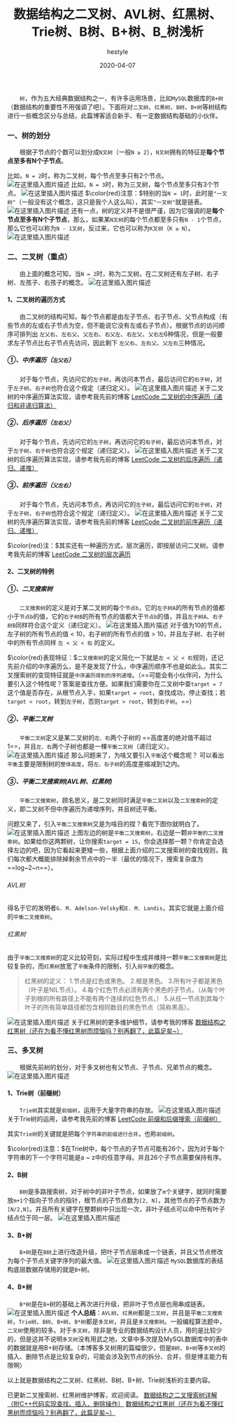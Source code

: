﻿---
layout: post
title: 数据结构之二叉树、AVL树、红黑树、Trie树、B树、B+树、B_树浅析
excerpt: 树，作为五大经典数据结构之一，有许多运用场景，比如MySQL数据库的B+树（数据结构的重要性不用强调了吧）。下面将对二叉树、红黑树、B树、B+树等树结构进行一些概念区分与总结，此篇博客适合新手、有一定数据结构基础的小伙伴。
date: 2020-04-07
author: hestyle
authorSite: https://blog.csdn.net/qq_41855420
firstPostShow: hestyle's blog
firstPostURL: https://blog.csdn.net/qq_41855420/article/details/105356522
color: rgb(1,63,148)
cover: /assets/post/tree.jpg
tags: 数据结构
---

&emsp;&emsp;`树`，作为五大经典数据结构之一，有许多运用场景，比如`MySQL`数据库的`B+树`（数据结构的重要性不用强调了吧）。下面将对`二叉树`、`红黑树`、`B树`、`B+树`等树结构进行一些概念区分与总结，此篇博客适合新手、有一定数据结构基础的小伙伴。
### 一、树的划分
&emsp;&emsp;根据子节点的个数可以划分成`N叉树`（一般`N ≥ 2`），`N叉树`拥有的特征是**每个节点至多有N个子节点**。

比如，`N = 2`时，称为二叉树，每个节点至多只有2个节点。
![在这里插入图片描述](https://img-blog.csdnimg.cn/20200407082832601.png)
比如，`N = 3`时，称为三叉树，每个节点至多只有3个节点。
![在这里插入图片描述](https://img-blog.csdnimg.cn/20200407083131618.png)
$\color{red}注意：$特别的当`N = 1`时，此时是`"一叉树"`（一般没有这个概念，这只是我个人这么叫），其实`"一叉树"`就是链表。
![在这里插入图片描述](https://img-blog.csdnimg.cn/20200407083801385.png)
还有一点，树的定义并不是很严谨，因为它强调的是**每个节点至多有N个子节点**，那么，如果某`N叉树`的每个节点都至多只有`N - 1`个节点，那么它也可以称为`N - 1叉树`，反过来，它也可以称为`K叉树`（`K ≥ N`）。
![在这里插入图片描述](https://img-blog.csdnimg.cn/20200407084732264.png?x-oss-process=image/watermark,type_ZmFuZ3poZW5naGVpdGk,shadow_10,text_aHR0cHM6Ly9ibG9nLmNzZG4ubmV0L3FxXzQxODU1NDIw,size_16,color_FFFFFF,t_70)
### 二、二叉树（重点）
&emsp;&emsp;由上面的概念可知，当`N = 2`时，称为二叉树。在二叉树还有左子树、右子树、左孩子、右孩子的概念。
![在这里插入图片描述](https://img-blog.csdnimg.cn/20200407085832323.png?x-oss-process=image/watermark,type_ZmFuZ3poZW5naGVpdGk,shadow_10,text_aHR0cHM6Ly9ibG9nLmNzZG4ubmV0L3FxXzQxODU1NDIw,size_16,color_FFFFFF,t_70)
#### 1、二叉树的遍历方式
&emsp;&emsp;由二叉树的结构可知，每个节点都是由左子节点、右子节点、父节点构成（有些节点的左或右子节点为空，但不能说它没有左或右子节点）。根据节点的访问顺序可排列出 `左父右`、`左右父`、`父左右`、`右父左`、`右左父`、`父右左`6种情况，但是一般要求左子节点比右子节点先访问，因此剩下 `左父右`、`左右父`、`父左右`三种情况。
##### ①、中序遍历（`左父右`）
&emsp;&emsp;对于每个节点，先访问它的`左子树`，再访问本节点，最后访问它的`右子树`，对于`左子树`、`右子树`也符合这个规定（递归定义）。
![在这里插入图片描述](https://img-blog.csdnimg.cn/20200407091405102.png)
关于二叉树的中序遍历算法实现，请参考我先前的博客 [LeetCode 二叉树的中序遍历（递归和非递归算法）](https://blog.csdn.net/qq_41855420/article/details/87543063)
##### ②、后序遍历（`左右父`）
&emsp;&emsp;对于每个节点，先访问它的`左子树`，再访问它的`右子树`，最后访问本节点，对于`左子树`、`右子树`也符合这个规定（递归定义）。
![在这里插入图片描述](https://img-blog.csdnimg.cn/20200407093217486.png)
关于二叉树的后序遍历算法实现，请参考我先前的博客 [LeetCode 二叉树的后序遍历（递归、递推）](https://blog.csdn.net/qq_41855420/article/details/87898005)
##### ③、前序遍历（`父左右`）
&emsp;&emsp;对于每个节点，先访问本节点，再访问它的`左子树`，最后访问它的`右子树`，对于`左子树`、`右子树`也符合这个规定（递归定义）。
![在这里插入图片描述](https://img-blog.csdnimg.cn/2020040709330051.png)
关于二叉树的先序遍历算法实现，请参考我先前的博客 [LeetCode 二叉树的前序遍历（递归、递推）](https://blog.csdn.net/qq_41855420/article/details/87897717)

$\color{red}注：$其实还有一种遍历方式，层次遍历，即按层访问二叉树。请参考我先前的博客 [LeetCode 二叉树的层次遍历](https://blog.csdn.net/qq_41855420/article/details/87708995)
#### 2、二叉树的特例
##### ①、二叉搜索树
&emsp;&emsp;`二叉搜索树`的定义是对于某二叉树的每个`节点b`，它的`左子树A`的所有节点的值都小于`节点b`的值，它的`右子树B`的所有节点的值都大于`节点b`的值，并且`左子树A`、`右子树B`同样符合这个定义（递归定义）。
![在这里插入图片描述](https://img-blog.csdnimg.cn/20200407152634442.png)
对于值为10的节点，左子树的所有节点的值 < 10，右子树的所有节点的值 > 10，并且左子树、右子树中的所有节点同样 `左 < 父 < 右` 的定义。

$\color{red}表现特征：$`二叉搜索树`的定义简化一下就是`左 < 父 < 右`规则，还记先前介绍的中序遍历么，是不是发现了什么，中序遍历顺序不也是如此么。其实二叉搜索树的变现特征就是`中序遍历得到的序列递增`。（==可能会有小伙伴问，为什么要引入这个特性呢？答案是查找方便。如果我们需要你在二叉树中查`target = 7`这个值是否存在，从根节点入手，如果`target = root`，查找成功，停止查找；若`target < root`，转到`左子树`，否则`target > root`，转到`右子树`。==）

##### ②、平衡二叉树
&emsp;&emsp;`平衡二叉树`定义是某二叉树的`左、右`两个子树的 ==高度差的绝对值不超过1==，并且`左、右`两个子树也都是一棵`平衡二叉树`（递归定义）。
![在这里插入图片描述](https://img-blog.csdnimg.cn/2020040715495833.png?x-oss-process=image/watermark,type_ZmFuZ3poZW5naGVpdGk,shadow_10,text_aHR0cHM6Ly9ibG9nLmNzZG4ubmV0L3FxXzQxODU1NDIw,size_16,color_FFFFFF,t_70)
那么问题来了，为啥又要引入`平衡`这个概念呢？
可以看出`平衡`主要是限制树的`整体高度`，将`左、右子树`的高度差缩减到1之内。
##### ③、平衡二叉搜索树(AVL树、红黑树)
&emsp;&emsp;`平衡二叉搜索树`，顾名思义，是二叉树同时满足`平衡二叉树`以及`二叉搜索树`的定义，即二叉树不但中序遍历为递增序列，并且树还平衡。

问题又来了，引入`平衡二叉搜索树`又是为啥目的捏？看完下图你就明白了。
![在这里插入图片描述](https://img-blog.csdnimg.cn/20200407191645970.png?x-oss-process=image/watermark,type_ZmFuZ3poZW5naGVpdGk,shadow_10,text_aHR0cHM6Ly9ibG9nLmNzZG4ubmV0L3FxXzQxODU1NDIw,size_16,color_FFFFFF,t_70)
上图左边的树是`平衡二叉搜索树`，右边是一颗`非平衡的二叉搜索树`。如果给你这两颗树，让你搜索`target = 15`，你会选择那一颗？你肯定会选择左边的吧，因为它看起来更矮一些，根据上面介绍的二叉搜索树的查找规则，我们每次都大概能排除掉剩余节点中的一半（最优的情况下，搜索复杂度为==log~2~n==）。

###### AVL树
得名于它的发明者`G. M. Adelson-Velsky`和`E. M. Landis`，其实它就是上面介绍的`平衡二叉搜索树`。

###### 红黑树
由于`平衡二叉搜索树`的定义比较苛刻，实际过程中生成并维持一颗`平衡二叉搜索树`是比较复杂的，而`红黑树`放宽了`平衡`条件的限制，引入`弱平衡`的概念。

> 红黑树的定义：
1.节点是红色或黑色。
2.根是黑色。
3.所有叶子都是黑色（叶子是NIL节点）。
4.每个红色节点必须有两个黑色的子节点。（从每个叶子到根的所有路径上不能有两个连续的红色节点。）
5.从任一节点到其每个叶子的所有简单路径都包含相同数目的黑色节点（简称黑高）。

![在这里插入图片描述](https://img-blog.csdnimg.cn/20200425164845697.png?x-oss-process=image/watermark,type_ZmFuZ3poZW5naGVpdGk,shadow_10,text_aHR0cHM6Ly9ibG9nLmNzZG4ubmV0L3FxXzQxODU1NDIw,size_16,color_FFFFFF,t_70#pic_center)
关于红黑树的更多维护细节，请参考我的博客 [数据结构之红黑树（还在为看不懂红黑树而烦恼吗？别再翻了，此篇足矣~）](https://hestyle.blog.csdn.net/article/details/105596199)

### 三、多叉树
&emsp;&emsp;根据先前树的划分，对于多叉树也有父节点、子节点、兄弟节点的概念。
![在这里插入图片描述](https://img-blog.csdnimg.cn/20200407164449689.png)
#### 1、Trie树（前缀树）
&emsp;&emsp;`Trie树`其实就是`前缀树`，运用于大量字符串的存放。
![在这里插入图片描述](https://img-blog.csdnimg.cn/20200407165308310.png)
关于Trie树的运用，请参考我先前的博客 [LeetCode 前缀和后缀搜索（前缀树）](https://blog.csdn.net/qq_41855420/article/details/89787949)

其实`Trie树`的关键就是把每个`字符串的前缀进行合并`，也称`前缀树`。

$\color{red}注意：$在Trie树中，每个节点的子节点可能有26个，因为对于每个字符串的下一个字符可能是a ~ z中的任意字母。并且26个子节点需要保持有序。

#### 2、B树
&emsp;&emsp;`B树`是多路搜索树，对于树中的非叶子节点，如果放了`m`个关键字，就同时需要放`m+1`个指向子节点的指针，根节点的子节点数为`[2, N]`，其他节点的子节点数为`[N/2,N]`。并且所有关键字在整颗树中只出现一次，非叶子结点可以命中所有叶子结点位于同一层。
![在这里插入图片描述](https://img-blog.csdnimg.cn/20200407170643924.png)

#### 3、B+树
&emsp;&emsp;`B+树`是在`B树`上进行改造升级，把叶子节点层串成一个链表，并且父节点修改为每个子节点关键字序列的最大值。
![在这里插入图片描述](https://img-blog.csdnimg.cn/20200407191943282.png)
`MySQL`数据库的表结构底层数据存储用的就是`B+`树。
#### 4、B*树
&emsp;&emsp;`B*树`是在`B+`树的基础上再次进行升级，把非叶子节点层也用串成链表。
![在这里插入图片描述](https://img-blog.csdnimg.cn/20200407192112176.png)
**个人总结**：`AVL树`、`红黑树`都是`二叉树`，并且是平`衡二叉搜索树`，`Trie树`、`B树`、`B+树`、`B*树`都是`多叉树`，并且是`多叉搜索树`。一般编程算法题中，`二叉树`使用的较多。对于`多叉树`，除非是专业的数据结构设计人员，用的是比较少的，但是这并不说明`多叉树`没有用武之地，文章中多次提及MySQL数据库中的表中的数据就是用B+树存储。（本博客多叉树用的篇幅很少，但是`B树`、`B+树`等`多叉树`的插入、删除节点是比较复杂的，可能会涉及到节点的拆分、合并，但是博主能力有限啊）

以上就是数据结构之二叉树、红黑树、B树、B+树、Trie树浅析的主要内容。

已更新二叉搜索树、红黑树维护博客，欢迎阅读。
[数据结构之二叉搜索树详解（附C++代码实现查找、插入、删除操作）](https://hestyle.blog.csdn.net/article/details/105595528)
[数据结构之红黑树（还在为看不懂红黑树而烦恼吗？别再翻了，此篇足矣~）](https://hestyle.blog.csdn.net/article/details/105596199)

